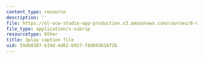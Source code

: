 ```yaml
---
content_type: resource
description: ''
file: https://ol-ocw-studio-app-production.s3.amazonaws.com/courses/8-06-quantum-physics-iii-spring-2018/59db0387b19d4d62b927f8d893b16f2b_gX2y3PHMmnk.srt
file_type: application/x-subrip
resourcetype: Other
title: 3play caption file
uid: 59db0387-b19d-4d62-b927-f8d893b16f2b
---
```

